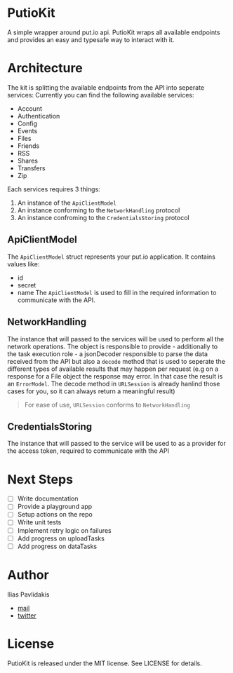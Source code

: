 # PutioKit

A simple wrapper around put.io api. PutioKit wraps all available endpoints and provides an easy and typesafe way to interact with it.

# Architecture

The kit is splitting the available endpoints from the API into seperate services: Currently you can find the following available services:

* Account
* Authentication
* Config
* Events
* Files
* Friends
* RSS
* Shares
* Transfers
* Zip

Each services requires 3 things:
1. An instance of the `ApiClientModel`
2. An instance conforming to the `NetworkHandling` protocol
3. An instance confroming to the `CredentialsStoring` protocol

## ApiClientModel

The `ApiClientModel` struct represents your put.io application. It contains values like:
* id
* secret
* name
The `ApiClientModel` is used to fill in the required information to communicate with the API.

## NetworkHandling

The instance that will passed to the services will be used to perform all the network operations. The object is responsible to provide - additionally to the task execution role - a jsonDecoder responsible to parse the data received from the API but also a `decode` method that is used to seperate the different types of available results that may happen per request (e.g on a response for a File object the response may error. In that case the result is an `ErrorModel`. The decode method in `URLSession` is already hanlind those cases for you, so it can always return a meaningful result) 

> For ease of use, `URLSession` conforms to `NetworkHandling`

## CredentialsStoring

The instance that will passed to the service will be used to as a provider for the access token, required to communicate with the API

# Next Steps
- [ ] Write documentation
- [ ] Provide a playground app
- [ ] Setup actions on the repo
- [ ] Write unit tests
- [ ] Implement retry logic on failures
- [ ] Add progress on uploadTasks
- [ ] Add progress on dataTasks

# Author

Ilias Pavlidakis
- [mail](ipavlidakis@gmail.com)
- [twitter](https://twitter.com/3liaspav)

# License

PutioKit is released under the MIT license. See LICENSE for details.
